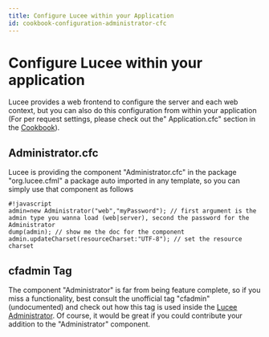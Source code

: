 ```yaml
---
title: Configure Lucee within your Application
id: cookbook-configuration-administrator-cfc
---
```


# Configure Lucee within your application #
Lucee provides a web frontend to configure the server and each web context, but you can also do this configuration from within your application
(For per request settings, please check out the" Application.cfc" section in the [Cookbook](/guides/cookbooks.html)).


## Administrator.cfc ##
Lucee is providing the component "Administrator.cfc" in the package "org.lucee.cfml" a package auto imported in any template, so you can simply use that component as follows


```
#!javascript
admin=new Administrator("web","myPassword"); // first argument is the admin type you wanna load (web|server), second the password for the Administrator
dump(admin); // show me the doc for the component
admin.updateCharset(resourceCharset:"UTF-8"); // set the resource charset

```

## cfadmin Tag ##
The component "Administrator" is far from being feature complete, so if you miss a functionality, best consult the unofficial tag "cfadmin" (undocumented) and check out how this tag is used inside the [Lucee Administrator](https://bitbucket.org/lucee/lucee/src/baec0ab812123a904f5342a5f7362bc6c129fac2/lucee-cfml/lucee-admin/?at=master).
Of course, it would be great if you could contribute your addition to the "Administrator" component.
